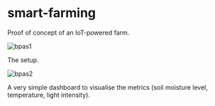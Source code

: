 # smart-farming
 Proof of concept of an IoT-powered farm.

![bpas1](https://i.imgur.com/eyZT2RY.png)

The setup.

![bpas2](https://i.imgur.com/KnPmnVS.png)

A very simple dashboard to visualise the metrics (soil moisture level, temperature, light intensity).
